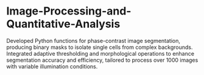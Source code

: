 # Image-Processing-and-Quantitative-Analysis
Developed Python functions for phase-contrast image segmentation, producing binary masks to isolate single cells from complex backgrounds. Integrated adaptive thresholding and morphological operations to enhance segmentation accuracy and efficiency, tailored to process over 1000 images with variable illumination conditions.
